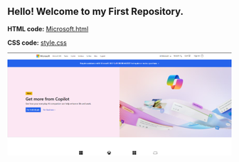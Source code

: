 ## Hello! Welcome to my First Repository.

**HTML code:** [Microsoft.html](https://github.com/sinster23/Micrsoft-Clone-Project/blob/main/microsoft.html)

**CSS code:** [style.css](https://github.com/sinster23/Micrsoft-Clone-Project/blob/main/style.css)

![Microsoft Clone](https://github.com/sinster23/Screenshots/blob/main/SS1.png)
